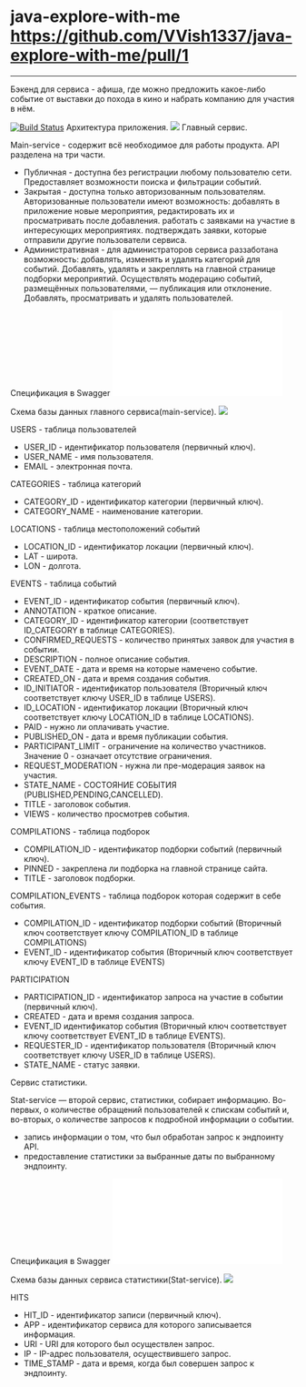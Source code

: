 # java-explore-with-me https://github.com/VVish1337/java-explore-with-me/pull/1
--------------------------------------------------------------
Бэкенд для сервиса - афиша, где можно предложить какое-либо событие от выставки до похода в кино и
набрать компанию для участия в нём.


[![Build Status](https://github.com/VVish1337/java-explore-with-me?branch=develop)](https://github.com/VVish1337/java-explore-with-me)
Архитектура приложения.
![](ewm-service/src/main/resources/architecture.jpg)
Главный сервис.

Main-service - содержит всё необходимое для работы продукта. API разделена на три части.

* Публичная - доступна без регистрации любому пользователю сети. Предоставляет возможности поиска и фильтрации событий.
* Закрытая - доступна только авторизованным пользователям. Авторизованные пользователи имеют возможность:
добавлять в приложение новые мероприятия, редактировать их и просматривать после добавления.
работать с заявками на участие в интересующих мероприятиях.
подтверждать заявки, которые отправили другие пользователи сервиса.
* Административная - для администраторов сервиса раззаботана возможность:
добавлять, изменять и удалять категорий для событий.
Добавлять, удалять и закреплять на главной странице подборки мероприятий.
Осуществлять модерацию событий, размещённых пользователями, — публикация или отклонение.
Добавлять, просматривать и удалять пользователей.

Спецификация в Swagger ![](ewm-service/src/main/resources/ewm-main-service-spec.json)

Схема базы данных главного сервиса(main-service).
![](ewm-service/src/main/resources/ewm-main.jpg)

USERS - таблица пользователей
- USER_ID - идентификатор пользователя (первичный ключ).
- USER_NAME - имя пользователя.
- EMAIL - электронная почта.

CATEGORIES - таблица категорий
- CATEGORY_ID - идентификатор категории (первичный ключ).
- CATEGORY_NAME - наименование категории.

LOCATIONS - таблица местоположений событий
- LOCATION_ID - идентификатор локации (первичный ключ).
- LAT - широта.
- LON - долгота.

EVENTS - таблица событий
- EVENT_ID - идентификатор события (первичный ключ).
- ANNOTATION - краткое описание.
- CATEGORY_ID - идентификатор категории (соответствует ID_CATEGORY в таблице CATEGORIES).
- CONFIRMED_REQUESTS - количество принятых заявок для участия в событии.
- DESCRIPTION - полное описание события.
- EVENT_DATE - дата и время на которые намечено событие.
- CREATED_ON - дата и время создания события.
- ID_INITIATOR - идентификатор пользователя (Вторичный ключ соответствует ключу USER_ID в таблице USERS).
- ID_LOCATION - идентификатор локации (Вторичный ключ соответствует ключу LOCATION_ID в таблице LOCATIONS).
- PAID - нужно ли оплачивать участие.
- PUBLISHED_ON - дата и время публикации события.
- PARTICIPANT_LIMIT - ограничение на количество участников. Значение 0 - означает отсутствие ограничения.
- REQUEST_MODERATION - нужна ли пре-модерация заявок на участия.
- STATE_NAME - СОСТОЯНИЕ СОБЫТИЯ (PUBLISHED,PENDING,CANCELLED).
- TITLE - заголовок события.
- VIEWS - количество просмотрев события.

COMPILATIONS - таблица подборок
- COMPILATION_ID - идентификатор подборки событий (первичный ключ).
- PINNED - закреплена ли подборка на главной странице сайта.
- TITLE - заголовок подборки.

COMPILATION_EVENTS - таблица подборок которая содержит в себе события.

- COMPILATION_ID - идентификатор подборки событий (Вторичный ключ соответствует ключу COMPILATION_ID в таблице COMPILATIONS)
- EVENT_ID - идентификатор события (Вторичный ключ соответствует ключу EVENT_ID в таблице EVENTS)

PARTICIPATION

- PARTICIPATION_ID - идентификатор запроса на участие в событии (первичный ключ).
- CREATED - дата и время создания запроса.
- EVENT_ID идентификатор события (Вторичный ключ соответствует ключу соответствует EVENT_ID в таблице EVENTS).
- REQUESTER_ID - идентификатор пользователя (Вторичный ключ соответствует ключу USER_ID в таблице USERS).
- STATE_NAME - статус заявки.

Сервис статистики.

Stat-service — второй сервис, статистики, собирает информацию.
Во-первых, о количестве обращений пользователей к спискам событий и, во-вторых,
о количестве запросов к подробной информации о событии.
- запись информации о том, что был обработан запрос к эндпоинту API.
- предоставление статистики за выбранные даты по выбранному эндпоинту.

Спецификация в Swagger ![](stats-server/src/main/resources/ewm-stats-service-spec.json)

Схема базы данных сервиса статистики(Stat-service).
![](stats-server/src/main/resources/hits.jpg)

HITS

- HIT_ID - идентификатор записи (первичный ключ).
- APP - идентификатор сервиса для которого записывается информация.
- URI - URI для которого был осуществлен запрос.
- IP - IP-адрес пользователя, осуществившего запрос.
- TIME_STAMP - дата и время, когда был совершен запрос к эндпоинту.